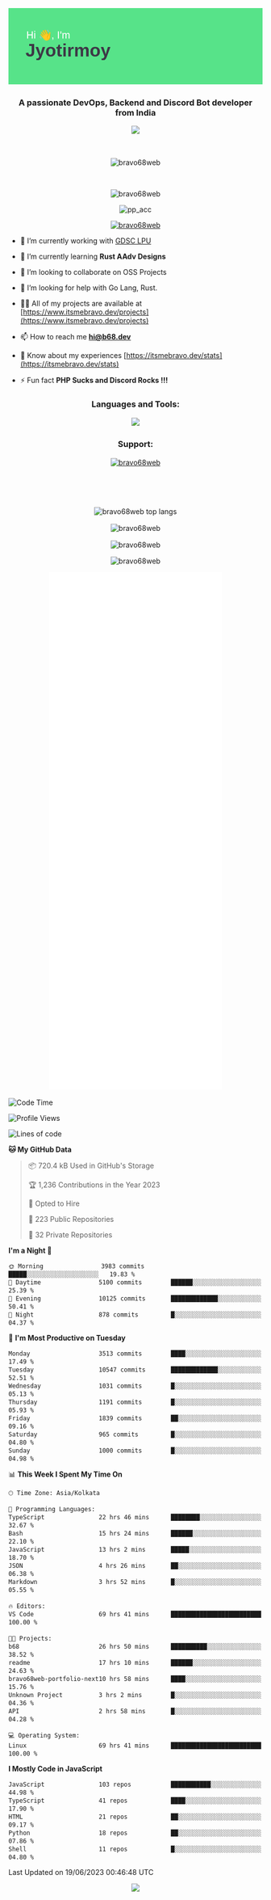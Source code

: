 <p align="center"><img src="header.png"></p>
<h3 align="center">A passionate DevOps, Backend and Discord Bot developer from India</h3>

<p align="center"><a href="https://discord.com/users/457039372009865226"><img src="https://lanyard-profile-readme.vercel.app/api/457039372009865226"></a></p>
                           
<br>
<p align="center"> <img src="https://komarev.com/ghpvc/?username=bravo68web&label=Profile%20views&color=0e75b6&style=flat" alt="bravo68web" /> </p>
<br>


<p align="center"><img src="https://github-profile-trophy.vercel.app/?username=bravo68web&theme=discord&column=3&row=2" alt="bravo68web" /> </p>
<p align="center"><img src="https://osu-embed.b68dev.xyz/pp_acc" alt="pp_acc" /> </p>

<p align="center"> <a href="https://twitter.com/bravo68web" target="blank"><img src="https://img.shields.io/twitter/follow/bravo68web?logo=twitter&style=for-the-badge" alt="bravo68web" /></a> </p>

- 🔭 I’m currently working with [GDSC LPU](https://gdsclpu.live/)

- 🌱 I’m currently learning **Rust AAdv Designs**

- 👯 I’m looking to collaborate on OSS Projects

- 🤝 I’m looking for help with Go Lang, Rust.

- 👨‍💻 All of my projects are available at [https://www.itsmebravo.dev/projects](https://www.itsmebravo.dev/projects)

<!-- - 💬 Ask me about **DF Techs** -->

- 📫 How to reach me **hi@b68.dev**

- 📄 Know about my experiences [https://itsmebravo.dev/stats](https://itsmebravo.dev/stats)

- ⚡ Fun fact **PHP Sucks and Discord Rocks !!!**

<h3 align="center">Languages and Tools:</h3>
<p align="center"> 
<img src="https://skillicons.dev/icons?i=aws,bash,c,cs,cpp,cloudflare,css,dart,devto,discord,bots,docker,electron,ember,emotion,express,fastapi,figma,firebase,flask,gcp,git,github,githubactions,go,gitlab,graphql,heroku,html,ai,ipfs,js,jest,linux,md,mastodon,mongodb,neovim,netlify,nextjs,nginx,nodejs,postgres,postman,powershell,py,react,redis,regex,replit,rocket,rust,sqlite,mysql,stackoverflow,styledcomponents,supabase,sentry,solidity,svg,tailwind,tauri,twitter,ts,unity,v,vercel,vim,vite,wasm,webpack,workers&perline=8&theme=dark" />
</p>

<h3 align="center">Support:</h3>
<p align="center"><a href="https://www.buymeacoffee.com/bravo68web"> <img align="center" src="https://cdn.buymeacoffee.com/buttons/v2/default-yellow.png" height="50" width="210" alt="bravo68web" /></a></p><br><br>
<br>

<p align="center"> <img align="center" src="https://github-readme-stats-sync.vercel.app/api/top-langs?username=bravo68web&count_private=true&show_icons=true&theme=radical&border_radius=10&&langs_count=10&layout=compact" alt="bravo68web top langs" /></p>

<p align="center"> <img align="center" src="https://github-readme-stats-sync.vercel.app/api?username=bravo68web&count_private=true&show_icons=true&theme=radical&border_radius=10" alt="bravo68web" /></p>

<p align="center"> <img align="center" src="https://github-readme-streak-stats.herokuapp.com?user=bravo68web&theme=dracula&hide_border=true" alt="bravo68web" /></p>

<p align="center"> <img align="center" src="https://github-readme-stats-sync.vercel.app/api/wakatime?username=bravo68web&count_private=true&show_icons=true&theme=aura_dark&border_radius=10&&langs_count=10&layout=compact&range=last_7_days" alt="bravo68web" /></p>

<p align="center"><img src="https://raw.githubusercontent.com/BRAVO68WEB/BRAVO68WEB/master/github-metrics.svg"></p>

<!--START_SECTION:waka-->
![Code Time](http://img.shields.io/badge/Code%20Time-4%2C936%20hrs%2025%20mins-blue)

![Profile Views](http://img.shields.io/badge/Profile%20Views-20-blue)

![Lines of code](https://img.shields.io/badge/From%20Hello%20World%20I%27ve%20Written-59.3%20million%20lines%20of%20code-blue)

**🐱 My GitHub Data** 

> 📦 720.4 kB Used in GitHub's Storage 
 > 
> 🏆 1,236 Contributions in the Year 2023
 > 
> 💼 Opted to Hire
 > 
> 📜 223 Public Repositories 
 > 
> 🔑 32 Private Repositories 
 > 
**I'm a Night 🦉** 

```text
🌞 Morning                3983 commits        █████░░░░░░░░░░░░░░░░░░░░   19.83 % 
🌆 Daytime                5100 commits        ██████░░░░░░░░░░░░░░░░░░░   25.39 % 
🌃 Evening                10125 commits       █████████████░░░░░░░░░░░░   50.41 % 
🌙 Night                  878 commits         █░░░░░░░░░░░░░░░░░░░░░░░░   04.37 % 
```
📅 **I'm Most Productive on Tuesday** 

```text
Monday                   3513 commits        ████░░░░░░░░░░░░░░░░░░░░░   17.49 % 
Tuesday                  10547 commits       █████████████░░░░░░░░░░░░   52.51 % 
Wednesday                1031 commits        █░░░░░░░░░░░░░░░░░░░░░░░░   05.13 % 
Thursday                 1191 commits        █░░░░░░░░░░░░░░░░░░░░░░░░   05.93 % 
Friday                   1839 commits        ██░░░░░░░░░░░░░░░░░░░░░░░   09.16 % 
Saturday                 965 commits         █░░░░░░░░░░░░░░░░░░░░░░░░   04.80 % 
Sunday                   1000 commits        █░░░░░░░░░░░░░░░░░░░░░░░░   04.98 % 
```


📊 **This Week I Spent My Time On** 

```text
🕑︎ Time Zone: Asia/Kolkata

💬 Programming Languages: 
TypeScript               22 hrs 46 mins      ████████░░░░░░░░░░░░░░░░░   32.67 % 
Bash                     15 hrs 24 mins      ██████░░░░░░░░░░░░░░░░░░░   22.10 % 
JavaScript               13 hrs 2 mins       █████░░░░░░░░░░░░░░░░░░░░   18.70 % 
JSON                     4 hrs 26 mins       ██░░░░░░░░░░░░░░░░░░░░░░░   06.38 % 
Markdown                 3 hrs 52 mins       █░░░░░░░░░░░░░░░░░░░░░░░░   05.55 % 

🔥 Editors: 
VS Code                  69 hrs 41 mins      █████████████████████████   100.00 % 

🐱‍💻 Projects: 
b68                      26 hrs 50 mins      ██████████░░░░░░░░░░░░░░░   38.52 % 
readme                   17 hrs 10 mins      ██████░░░░░░░░░░░░░░░░░░░   24.63 % 
bravo68web-portfolio-next10 hrs 58 mins      ████░░░░░░░░░░░░░░░░░░░░░   15.76 % 
Unknown Project          3 hrs 2 mins        █░░░░░░░░░░░░░░░░░░░░░░░░   04.36 % 
API                      2 hrs 58 mins       █░░░░░░░░░░░░░░░░░░░░░░░░   04.28 % 

💻 Operating System: 
Linux                    69 hrs 41 mins      █████████████████████████   100.00 % 
```

**I Mostly Code in JavaScript** 

```text
JavaScript               103 repos           ███████████░░░░░░░░░░░░░░   44.98 % 
TypeScript               41 repos            ████░░░░░░░░░░░░░░░░░░░░░   17.90 % 
HTML                     21 repos            ██░░░░░░░░░░░░░░░░░░░░░░░   09.17 % 
Python                   18 repos            ██░░░░░░░░░░░░░░░░░░░░░░░   07.86 % 
Shell                    11 repos            █░░░░░░░░░░░░░░░░░░░░░░░░   04.80 % 
```




 Last Updated on 19/06/2023 00:46:48 UTC
<!--END_SECTION:waka-->

<p align="center"><img src="https://bravo68web.me/images/header_.png"></p>

